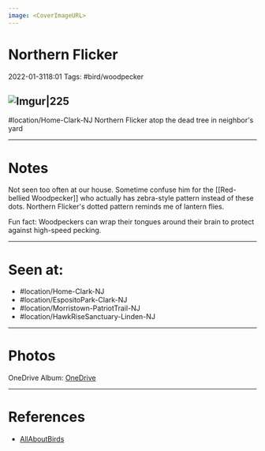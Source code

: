 ```yaml
---
image: <CoverImageURL>
---
```


# Northern Flicker
2022-01-3118:01
Tags: #bird/woodpecker


## ![Imgur|225](https://i.imgur.com/nPs229P.png)
#location/Home-Clark-NJ 
Northern Flicker atop the dead tree in neighbor's yard


---------------------------------------------------------------
# **Notes**
Not seen too often at our house. Sometime confuse him for the [[Red-bellied Woodpecker]] who actually has zebra-style pattern instead of these dots. Northern Flicker's dotted pattern reminds me of lantern flies.

Fun fact: Woodpeckers can wrap their tongues around their brain to protect against high-speed pecking.

---------------------------------------------------------------
# Seen at:
-   #location/Home-Clark-NJ 
-   #location/EspositoPark-Clark-NJ
-   #location/Morristown-PatriotTrail-NJ 
-   #location/HawkRiseSanctuary-Linden-NJ 

---------------------------------------------------------------
# **Photos**
OneDrive Album: [OneDrive](https://1drv.ms/u/s!AvaIuMdCo_w-xnI_SYrbG6-QQlE9?e=fVeT3A)

---------------------------------------------------------------
# References
- [AllAboutBirds](https://www.allaboutbirds.org/guide/Northern_Flicker/id)